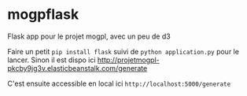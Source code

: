 # mogpflask
Flask app pour le projet mogpl, avec un peu de d3


Faire un petit `pip install flask` suivi de `python application.py` pour le lancer.
Sinon il est dispo ici http://projetmogpl-pkcby9jg3v.elasticbeanstalk.com/generate

C'est ensuite accessible en local ici `http://localhost:5000/generate`

